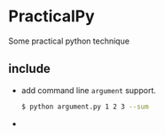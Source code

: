 # PracticalPy
Some practical python technique

## include
* add command line ```argument``` support. 
    ```bash
    $ python argument.py 1 2 3 --sum
    ```
*